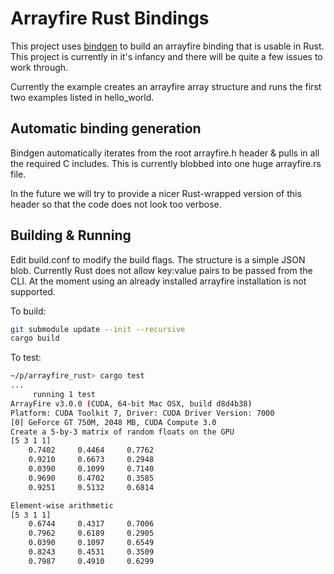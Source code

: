 # Arrayfire Rust Bindings

This project uses [bindgen](https://github.com/crabtw/rust-bindgen) to build an arrayfire binding that is usable in Rust. This project is currently in it's infancy and there will be quite a few issues to work through.

Currently the example creates an arrayfire array structure and runs the first two examples listed in hello_world.

## Automatic binding generation

Bindgen automatically iterates from the root arrayfire.h header & pulls in all the required C includes. This is currently blobbed into one huge arrayfire.rs file. 

In the future we will try to provide a nicer Rust-wrapped version of this header so that the code does not look too verbose.

## Building & Running

Edit build.conf to modify the build flags. The structure is a simple JSON blob.
Currently Rust does not allow key:value pairs to be passed from the CLI.
At the moment using an already installed arrayfire installation is not supported.

To build:

```bash
git submodule update --init --recursive
cargo build
```

To test:

```bash
~/p/arrayfire_rust> cargo test
...
     running 1 test
ArrayFire v3.0.0 (CUDA, 64-bit Mac OSX, build d8d4b38)
Platform: CUDA Toolkit 7, Driver: CUDA Driver Version: 7000
[0] GeForce GT 750M, 2048 MB, CUDA Compute 3.0
Create a 5-by-3 matrix of random floats on the GPU
[5 3 1 1]
    0.7402     0.4464     0.7762
    0.9210     0.6673     0.2948
    0.0390     0.1099     0.7140
    0.9690     0.4702     0.3585
    0.9251     0.5132     0.6814

Element-wise arithmetic
[5 3 1 1]
    0.6744     0.4317     0.7006
    0.7962     0.6189     0.2905
    0.0390     0.1097     0.6549
    0.8243     0.4531     0.3509
    0.7987     0.4910     0.6299
```
